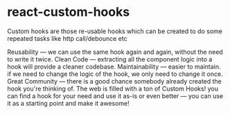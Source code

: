 # react-custom-hooks
Custom hooks are those re-usable hooks which can be created to do some repeated tasks like http call/debounce etc

Reusability — we can use the same hook again and again, without the need to write it twice.
Clean Code — extracting all the component logic into a hook will provide a cleaner codebase.
Maintainability — easier to maintain. if we need to change the logic of the hook, we only need to change it once.
Great Community — there is a good chance somebody already created the hook you're thinking of. The web is filled with a ton of Custom Hooks! you can find a hook for your need and use it as-is or even better — you can use it as a starting point and make it awesome!
